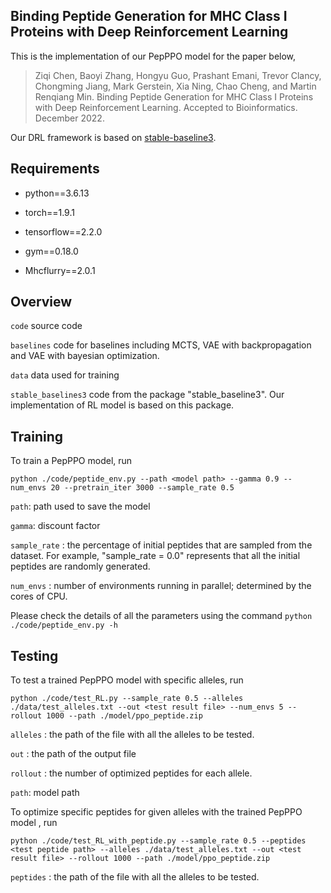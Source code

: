 ## Binding Peptide Generation for MHC Class I Proteins with Deep Reinforcement Learning

This is the implementation of our PepPPO model for the paper below,

> Ziqi Chen, Baoyi Zhang, Hongyu Guo, Prashant Emani, Trevor Clancy, Chongming Jiang, Mark Gerstein, Xia Ning, Chao Cheng, and Martin Renqiang Min.
> Binding Peptide Generation for MHC Class I Proteins with Deep Reinforcement Learning.
> Accepted to Bioinformatics. December 2022.

Our DRL framework is based on [stable-baseline3](https://github.com/DLR-RM/stable-baselines3). 



## Requirements

* python==3.6.13
* torch==1.9.1
* tensorflow==2.2.0
* gym==0.18.0

* Mhcflurry==2.0.1

  

## Overview

<code>code</code>  source code

<code>baselines</code> code for baselines including MCTS, VAE with backpropagation and VAE with bayesian optimization.

<code>data</code> data used for training

<code>stable_baselines3</code>  code from the package "stable_baseline3". Our implementation of RL model is based on this package.



## Training

To train a PepPPO model, run

```
python ./code/peptide_env.py --path <model path> --gamma 0.9 --num_envs 20 --pretrain_iter 3000 --sample_rate 0.5
```

<code>path</code>: path used to save the model

<code>gamma</code>: discount factor

<code>sample_rate</code> : the percentage of initial peptides that are sampled from the dataset. For example, "sample_rate = 0.0" represents that all the initial peptides are randomly generated.

<code>num_envs</code> : number of environments running in parallel; determined by the cores of CPU. 

Please check the details of all the parameters using the command <code>python ./code/peptide_env.py -h</code>



## Testing

To test a trained PepPPO model with specific alleles, run

```
python ./code/test_RL.py --sample_rate 0.5 --alleles ./data/test_alleles.txt --out <test result file> --num_envs 5 --rollout 1000 --path ./model/ppo_peptide.zip
```

<code>alleles</code> : the path of the file with all the alleles to be tested.

<code>out</code> : the path of the output file

<code>rollout</code> : the number of optimized peptides for each allele.

<code>path</code>: model path



To optimize specific peptides for given alleles with the trained PepPPO model , run

```
python ./code/test_RL_with_peptide.py --sample_rate 0.5 --peptides <test peptide path> --alleles ./data/test_alleles.txt --out <test result file> --rollout 1000 --path ./model/ppo_peptide.zip
```

<code>peptides</code> : the path of the file with all the alleles to be tested.
